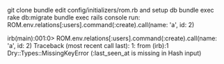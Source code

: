 git clone
bundle
edit config/initializers/rom.rb and setup db
bundle exec rake db:migrate
bundle exec rails console
run: ROM.env.relations[:users].command(:create).call(name: 'a', id: 2)

irb(main):001:0> ROM.env.relations[:users].command(:create).call(name: 'a', id: 2)
Traceback (most recent call last):
        1: from (irb):1
Dry::Types::MissingKeyError (:last_seen_at is missing in Hash input)
